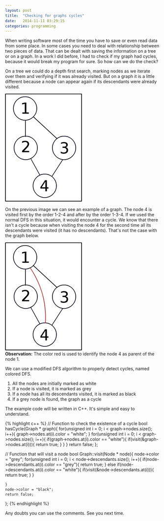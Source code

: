 ```yaml
---
layout: post
title:  "Checking for graphs cycles"
date:   2014-11-11 03:29:15
categories: programming
---
```


When writing software most of the time you have to save or even read data from some place. In some cases you need to deal with relationship between two pieces of data. That can be dealt with saving the information on a tree or on a graph. In a work I did before, I had to check if my graph had cycles, because it would break my program for sure. So how can we do the check?  
<!-- more -->  
On a tree we could do a depth first search, marking nodes as we iterate over them and verifying if it was already visited. But on a graph it is a little different because a node can appear again if its descendants were already visited.  

![Graph][graph]  

On the previous image we can see an example of a graph. The node 4 is visited first by the order 1-2-4 and after by the order 1-3-4. If we used the normal DFS in this situation, it would encounter a cycle. We know that there isn't a cycle because when visiting the node 4 for the second time all its descendants were visited (it has no descendants). That's not the case with the graph below.  
  
![Graph with cycle][graph_cycle]  
__Observation:__ The color red is used to identify the node 4 as parent of the node 1.  

We can use a modified DFS algorithm to properly detect cycles, named colored DFS.  

1.   All the nodes are initially marked as white  
2.   If a node is visited, it is marked as grey  
3.   If a node has all its descendants visited, it is marked as black
4.   If a grey node is found, the graph as a cycle  
  
The example code will be written in C++. It's simple and easy to understand.  

{% highlight c++ %}
// Function to check the existence of a cycle
bool hasCycle(Graph * graph){
	for(unsigned int i = 0; i < graph->nodes.size(); i++){
		graph->nodes.at(i).color = "white";
	}
	for(unsigned int i = 0; i < graph->nodes.size(); i++){
		if(graph->nodes.at(i).color == "white"){
			if(visit(&graph->nodes.at(i))){
				return true;
			}
		}
	}
	return false;
};

// Function that will visit a node
bool Graph::visit(Node * node){
	node->color = "grey";
	for(unsigned int i = 0; i < node->descendants.size(); i++){
		if(node->descendants.at(i).color == "grey"){
			return true;
		}
		else if(node->descendants.at(i).color == "white"){
			if(visit(&node->descendants.at(i))){
				return true;
			}
		}

	}
	node->color = "black";
	return false;
};
{% endhighlight %}  

Any doubts you can use the comments. See you next time.  

[graph]: /assets/graph.jpg "Graph without a cycle"
[graph_cycle]: /assets/graph_cycle.jpg "Graph containing a cycle"